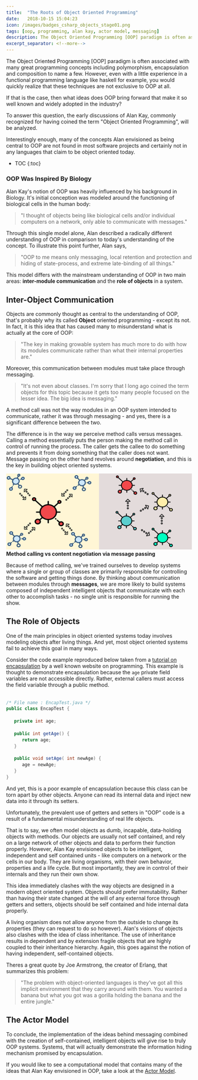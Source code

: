 ```yaml
---
title:  "The Roots of Object Oriented Programming"
date:   2018-10-15 15:04:23
icon: /images/badges_csharp_objects_stage01.png
tags: [oop, programming, alan kay, actor model, messaging]
description: The Object Oriented Programming [OOP] paradigm is often associated with many great programming concepts including polymorphism, encapsulation and composition to name a few. However, even with a little experience in a functional programming language like haskell for example, you would quickly realize that these techniques are not exclusive to OOP at all. If that is the case, then what ideas does OOP bring forward that make it so well known and widely adopted in the industry?
excerpt_separator: <!--more-->
---
```

The Object Oriented Programming [OOP] paradigm is often associated with many great programming concepts
including polymorphism, encapsulation and composition to name a few. However, even with a little experience in
a functional programming language like haskell for example, you would quickly realize that these techniques are not exclusive to OOP at all. 

If that is the case, then what ideas does OOP bring forward that make it so well known and widely adopted in the industry?<!--more-->

To answer this question,
the early discussions of Alan Kay, commonly recognized for having coined the term "Object Oriented Programming", will be analyzed.

Interestingly enough, many of the concepts Alan envisioned as being central to OOP are not found in most
software projects and certainly not in any languages that claim to be object oriented today.

* TOC
{:toc}

### OOP Was Inspired By Biology
Alan Kay's notion of OOP was heavily influenced by his background in Biology. It's initial conception was modeled around the functioning of
biological cells in the human body: 

> "I thought of objects being like biological cells and/or individual computers on a network, only able to communicate with messages."

Through this single model alone, Alan described a radically different understanding of OOP in comparison to today's understanding
of the concept. To illustrate this point further, Alan says, 

> "OOP to me means only messaging, local retention and protection and hiding of state-process, and extreme late-binding of all things."

This model differs with the mainstream understanding of OOP in two main areas: **inter-module communication** and the **role of objects** in a system.

## Inter-Object Communication
Objects are commonly thought as central to the understanding of OOP, that's probably why its called **Object** oriented programming - except its not.
In fact, it is this idea that has caused many to misunderstand what is actually at the core of OOP:

> "The key in making growable system has much more to do with how its modules communicate rather than what their internal properties are."

Moreover, this communication between modules must take place through messaging.

> "It's not even about classes. I'm sorry that I long ago coined the term objects for this topic because it gets too many people
focused on the lesser idea. The big idea is messaging."

A method call was not the way modules in an OOP system 
intended to communicate, rather it was through messaging - and yes, there is a significant difference between the two.

The difference is in the way we perceive method calls versus messages. Calling a method essentially puts the person making the method
call in control of running the process. The caller gets the callee to do something and prevents it from doing something that the caller
does not want. Message passing on the other hand revolves around **negotiation**, and this is the key in building object oriented systems.

![inheritance](/images/sciencev2.svg)
**Method calling vs content negotiation via message passing**

Because of method calling, we've trained ourselves to develop systems where a single or group of classes are primarily responsible for
controlling the software and getting things done. By thinking about communication between modules through **messages**, we are more likely to 
build systems composed of independent intelligent objects that communicate with each other to accomplish tasks - no single unit is responsible
for running the show.

## The Role of Objects
One of the main principles in object oriented systems today involves modeling objects after living things. And yet, most object oriented
systems fail to achieve this goal in many ways. 

Consider the code example reproduced below taken from a 
[tutorial on encapsulation](https://www.tutorialspoint.com/java/java_encapsulation.htm) 
by a well known website on programming. This example is thought to demonstrate encapsulation because the ```age``` private field variables are not accessible
directly. Rather, external callers must access the field variable through a public method.

```java

/* File name : EncapTest.java */
public class EncapTest {

   private int age;

   public int getAge() {
      return age;
   }

   public void setAge( int newAge) {
      age = newAge;
   }
}

```

And yet, this is a poor example of encapsulation because this class can be
torn apart by other objects. Anyone can read its internal data and
inject new data into it through its setters.

Unfortunately, the prevalent use of getters and setters in "OOP" code is a result of a fundamental misunderstanding of real life objects.

That is to say, we often model objects as dumb, incapable, data-holding objects with methods. Our objects are usually not self contained,
and rely on a large network of other objects and data to perform their function properly. However, Alan Kay envisioned
objects to be intelligent, independent and self contained units - like computers on a network or the cells in our body. 
They are living organisms, with their own behavior, properties and a life cycle. But most importantly, they are in control of
their internals and they run their own show. 

This idea immediately clashes with the way objects are designed in a modern object oriented system. Objects
should prefer immutability. Rather than having their state changed at the will of any external force through getters and setters,
objects should be self contained and hide internal data properly. 

A living organism does not allow anyone from the outside
to change its properties (they can request to do so however). Alan's visions of objects also clashes with the idea of class inheritance.
The use of inheritance results in dependent and by extension fragile objects that are highly coupled to their inheritance hierarchy. Again,
this goes against the notion of having independent, self-contained objects. 

Theres a great quote by Joe Armstrong, the creator of Erlang, that summarizes this problem:

> "The problem with object-oriented languages is they’ve got all this implicit environment that they carry around with them. You wanted a banana but what you got was a gorilla holding the banana and the entire jungle."

## The Actor Model

To conclude, the implementation of the ideas behind messaging combined with the creation of self-contained, intelligent objects will give rise to truly OOP systems. Systems, that will
actually demonstrate the information hiding mechanism promised by encapsulation. 

If you would like to see a computational model that contains many of the ideas that Alan Kay envisioned in OOP, take a look at
the [Actor Model](https://en.wikipedia.org/wiki/Actor_model).
